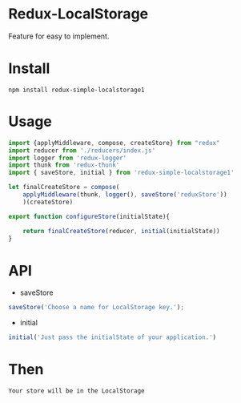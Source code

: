 # Redux-LocalStorage
Feature for easy to implement.

# Install
```
npm install redux-simple-localstorage1
```

# Usage

```javascript
import {applyMiddleware, compose, createStore} from "redux"
import reducer from './reducers/index.js'
import logger from 'redux-logger'
import thunk from 'redux-thunk'
import { saveStore, initial } from 'redux-simple-localstorage1'

let finalCreateStore = compose(
	applyMiddleware(thunk, logger(), saveStore('reduxStore'))
	)(createStore)

export function configureStore(initialState){

	return finalCreateStore(reducer, initial(initialState))
}

```

# API
- saveStore
```js
saveStore('Choose a name for LocalStorage key.');
```
- initial
```js
initial('Just pass the initialState of your application.')
```

# Then

```
Your store will be in the LocalStorage
```
